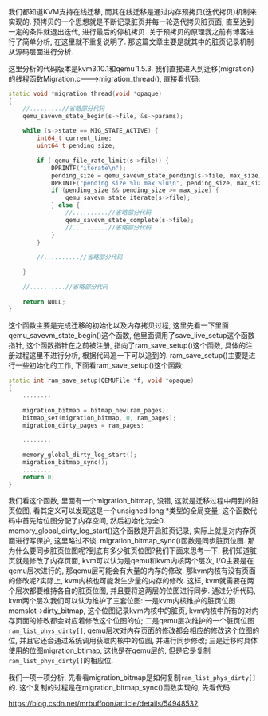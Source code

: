 我们都知道KVM支持在线迁移, 而其在线迁移是通过内存预拷贝(迭代拷贝)机制来实现的. 预拷贝的一个思想就是不断记录脏页并每一轮迭代拷贝脏页面, 直至达到一定的条件就退出迭代, 进行最后的停机拷贝. 关于预拷贝的原理我之前有博客进行了简单分析, 在这里就不重复说明了. 那这篇文章主要是就其中的脏页记录机制从源码层面进行分析. 

这里分析的代码版本是kvm3.10.1和qemu 1.5.3. 我们直接进入到迁移(migration)的线程函数Migration.c--->migration_thread(), 直接看代码: 

```cpp
static void *migration_thread(void *opaque)  
{  
    //.........//省略部分代码  
    qemu_savevm_state_begin(s->file, &s->params);  
  
    while (s->state == MIG_STATE_ACTIVE) {  
        int64_t current_time;  
        uint64_t pending_size;  
  
        if (!qemu_file_rate_limit(s->file)) {  
            DPRINTF("iterate\n");  
            pending_size = qemu_savevm_state_pending(s->file, max_size);  
            DPRINTF("pending size %lu max %lu\n", pending_size, max_size);  
            if (pending_size && pending_size >= max_size) {  
                qemu_savevm_state_iterate(s->file);  
            } else {  
                //..........//省略部分代码  
                qemu_savevm_state_complete(s->file);  
                //..........//省略部分代码  
            }  
        }  
  
        //..........//省略部分代码  
          
    }  
  
    //..........//省略部分代码  
  
    return NULL;  
}  
```

这个函数主要是完成迁移的初始化以及内存拷贝过程, 这里先看一下里面qemu_savevm_state_begin()这个函数, 他里面调用了save_live_setup这个函数指针, 这个函数指针在之前被注册, 指向了ram_save_setup()这个函数, 具体的注册过程这里不进行分析, 根据代码追一下可以追到的. ram_save_setup()主要是进行一些初始化的工作, 下面看ram_save_setup()这个函数: 

```cpp
static int ram_save_setup(QEMUFile *f, void *opaque)  
{  
    ........  
  
    migration_bitmap = bitmap_new(ram_pages);  
    bitmap_set(migration_bitmap, 0, ram_pages);  
    migration_dirty_pages = ram_pages;  
  
    ........  
  
    memory_global_dirty_log_start();  
    migration_bitmap_sync();  
    ........  
    return 0;  
}  
```

我们看这个函数, 里面有一个migration_bitmap, 没错, 这就是迁移过程中用到的脏页位图, 看其定义可以发现这是一个unsigned long *类型的全局变量, 这个函数代码中首先给位图分配了内存空间, 然后初始化为全0. memory_global_dirty_log_start()这个函数是开启脏页记录, 实际上就是对内存页面进行写保护, 这里略过不谈. migration_bitmap_sync()函数是同步脏页位图. 那为什么要同步脏页位图呢?到底有多少脏页位图?我们下面来思考一下. 
我们知道脏页就是修改了内存页面, kvm可以认为是qemu和kvm内核两个层次, I/O主要是在qemu层次进行的, 那qemu层可能会有大量的内存的修改. 那kvm内核有没有页面的修改呢?实际上, kvm内核也可能发生少量的内存的修改. 这样, kvm就需要在两个层次都要维持各自的脏页位图, 并且要将这两层的位图进行同步. 通过分析代码, kvm两个层次我们可以认为维护了三套位图: 一是kvm内核维护的脏页位图memslot->dirty_bitmap, 这个位图记录kvm内核中的脏页, kvm内核中所有的对内存页面的修改都会对应着修改这个位图的位; 二是qemu层次维护的一个脏页位图`ram_list_phys_dirty[]`, qemu层次对内存页面的修改都会相应的修改这个位图的位, 并且它还会通过系统调用获取内核中的位图, 并进行同步修改; 三是迁移时具体使用的位图migration_btimap, 这也是在qemu层的, 但是它是复制`ram_list_phys_dirty[]`的相应位. 

我们一项一项分析, 先看看migration_bitmap是如何复制`ram_list_phys_dirty[]`的. 这个复制的过程是在migration_bitmap_sync()函数实现的, 先看代码: 


https://blog.csdn.net/mrbuffoon/article/details/54948532
